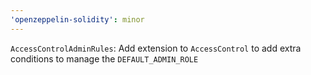 ```yaml
---
'openzeppelin-solidity': minor
---
```


`AccessControlAdminRules`: Add extension to `AccessControl` to add extra conditions to manage the `DEFAULT_ADMIN_ROLE`
